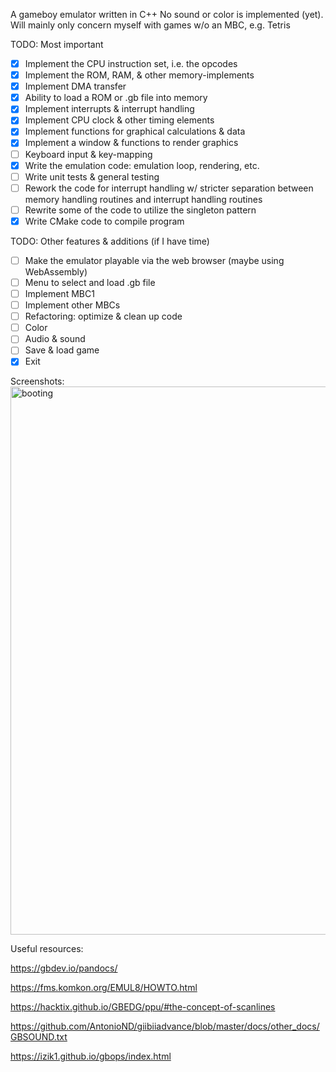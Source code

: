 A gameboy emulator written in C++
No sound or color is implemented (yet).
Will mainly only concern myself with games w/o an MBC, e.g. Tetris

TODO: Most important
- [x] Implement the CPU instruction set, i.e. the opcodes
- [x] Implement the ROM, RAM, & other memory-implements
- [x] Implement DMA transfer
- [x] Ability to load a ROM or .gb file into memory
- [x] Implement interrupts & interrupt handling
- [x] Implement CPU clock & other timing elements
- [x] Implement functions for graphical calculations & data
- [x] Implement a window & functions to render graphics
- [ ] Keyboard input & key-mapping
- [x] Write the emulation code: emulation loop, rendering, etc.
- [ ] Write unit tests & general testing
- [ ] Rework the code for interrupt handling w/ stricter separation between memory handling routines and interrupt handling routines
- [ ] Rewrite some of the code to utilize the singleton pattern
- [x] Write CMake code to compile program

TODO: Other features & additions (if I have time)
- [ ] Make the emulator playable via the web browser (maybe using WebAssembly)
- [ ] Menu to select and load .gb file
- [ ] Implement MBC1
- [ ] Implement other MBCs
- [ ] Refactoring: optimize & clean up code
- [ ] Color
- [ ] Audio & sound
- [ ] Save & load game
- [x] Exit

Screenshots:
<img width="877" alt="booting" src="https://github.com/this-is-pandora/gb-vm/assets/32402885/647e84a5-e099-4a1c-ad04-dff6e9697864">

Useful resources:

https://gbdev.io/pandocs/

https://fms.komkon.org/EMUL8/HOWTO.html

https://hacktix.github.io/GBEDG/ppu/#the-concept-of-scanlines

https://github.com/AntonioND/giibiiadvance/blob/master/docs/other_docs/GBSOUND.txt

https://izik1.github.io/gbops/index.html